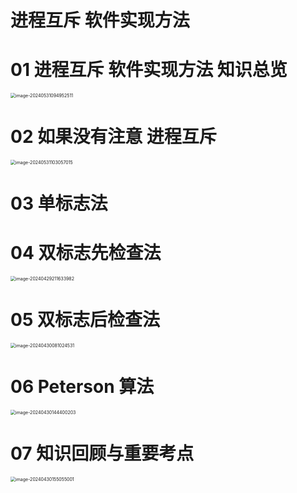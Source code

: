 # 进程互斥 软件实现方法



# 01 进程互斥 软件实现方法 知识总览

<img src="https://cvp.oss-cn-shanghai.aliyuncs.com/picgo/202405310949630.png" alt="image-20240531094952511" style="zoom:50%;" />



# 02 如果没有注意 进程互斥

<img src="https://cvp.oss-cn-shanghai.aliyuncs.com/picgo/202405311030328.png" alt="image-20240531103057015" style="zoom:50%;" />



# 03 单标志法





# 04 双标志先检查法

<img src="https://cvp.oss-cn-shanghai.aliyuncs.com/picgo/202404292116567.png" alt="image-20240429211633982" style="zoom:50%;" />



# 05 双标志后检查法

<img src="https://cvp.oss-cn-shanghai.aliyuncs.com/picgo/202404300810723.png" alt="image-20240430081024531" style="zoom:50%;" />



# 06 Peterson 算法

<img src="https://cvp.oss-cn-shanghai.aliyuncs.com/picgo/202404301444618.png" alt="image-20240430144400203" style="zoom:50%;" />



# 07 知识回顾与重要考点

<img src="https://cvp.oss-cn-shanghai.aliyuncs.com/picgo/202404301550145.png" alt="image-20240430155055001" style="zoom:50%;" />
